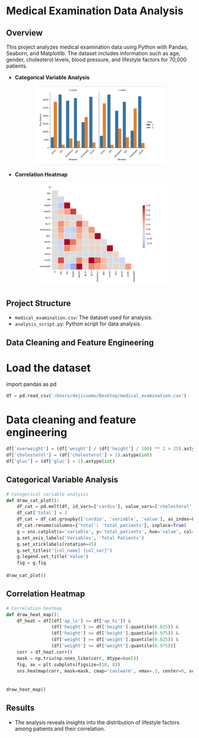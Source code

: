 
# Medical Examination Data Analysis

## Overview

This project analyzes medical examination data using Python with Pandas, Seaborn, and Matplotlib. The dataset includes information such as age, gender, cholesterol levels, blood pressure, and lifestyle factors for 70,000 patients.

- **Categorical Variable Analysis**
<p align="center">
  <img width="354" alt="image" src="https://github.com/Tikii0617/Medical-Data-Visualizer/blob/master/cardio.png"> 
</p>

- **Correlation Heatmap**

  <p align="center">
  <img width="354" alt="image" src="https://github.com/Tikii0617/Medical-Data-Visualizer/blob/master/heatmap.png">
  </p>

## Project Structure

- `medical_examination.csv`: The dataset used for analysis.
- `analysis_script.py`: Python script for data analysis.

## Data Cleaning and Feature Engineering

# Load the dataset
import pandas as pd
```python
df = pd.read_csv('/Users/dejicuomu/Desktop/medical_examination.csv')
```
# Data cleaning and feature engineering
```python
df['overweight'] = (df['weight'] / (df['height'] / 100) ** 2 > 25).astype(int)
df['cholesterol'] = (df['cholesterol'] > 1).astype(int)
df['gluc'] = (df['gluc'] > 1).astype(int)
```

## Categorical Variable Analysis

```python
# Categorical variable analysis
def draw_cat_plot():
    df_cat = pd.melt(df, id_vars=['cardio'], value_vars=['cholesterol', 'gluc', 'smoke', 'alco', 'active', 'overweight'])
    df_cat['total'] = 1
    df_cat = df_cat.groupby(['cardio', 'variable', 'value'], as_index=False).count()
    df_cat.rename(columns={'total': 'total_patients'}, inplace=True)
    g = sns.catplot(x='variable', y='total_patients', hue='value', col='cardio', data=df_cat, kind='bar', ci=None, height=5, aspect=0.8)
    g.set_axis_labels('Variables', 'Total Patients')
    g.set_xticklabels(rotation=45)
    g.set_titles("{col_name} {col_var}")
    g.legend.set_title('Value')
    fig = g.fig

draw_cat_plot()
```

## Correlation Heatmap

```python
# Correlation heatmap
def draw_heat_map():
    df_heat = df[(df['ap_lo'] <= df['ap_hi']) &
                 (df['height'] >= df['height'].quantile(0.025)) &
                 (df['height'] <= df['height'].quantile(0.975)) &
                 (df['weight'] >= df['weight'].quantile(0.025)) &
                 (df['weight'] <= df['weight'].quantile(0.975))]
    corr = df_heat.corr()
    mask = np.triu(np.ones_like(corr, dtype=bool))
    fig, ax = plt.subplots(figsize=(10, 8))
    sns.heatmap(corr, mask=mask, cmap='coolwarm', vmax=.3, center=0, square=True, linewidths=.5, cbar_kws={"shrink": 0.5})
    

draw_heat_map()
```

## Results

- The analysis reveals insights into the distribution of lifestyle factors among patients and their correlation.

